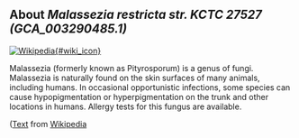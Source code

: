 
About *Malassezia restricta str. KCTC 27527 (GCA\_003290485.1)* 
--------------------------------------------------------------

[![Wikipedia](/img/wikipedia_logo_v2_en.png){#wiki_icon}](https://en.wikipedia.org/wiki/Malassezia)

Malassezia (formerly known as Pityrosporum) is a genus of fungi. Malassezia is
naturally found on the skin surfaces of many animals, including humans. In
occasional opportunistic infections, some species can cause hypopigmentation or
hyperpigmentation on the trunk and other locations in humans. Allergy tests for
this fungus are available.

([Text](https://en.wikipedia.org/wiki/Malassezia) from [Wikipedia](http://en.wikipedia.org/) 

